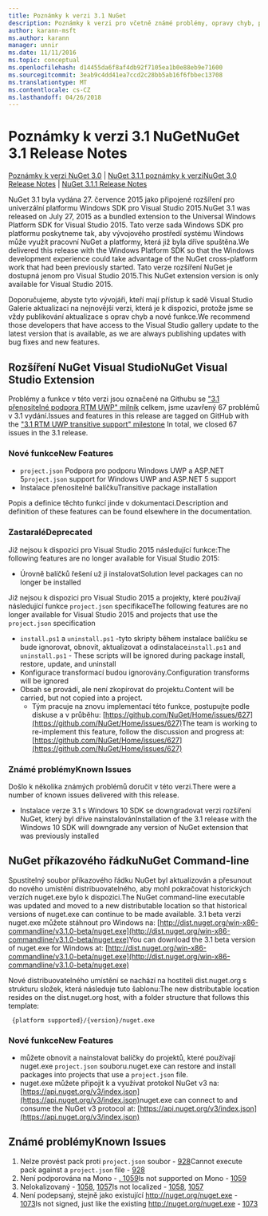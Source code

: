 ```yaml
---
title: Poznámky k verzi 3.1 NuGet
description: Poznámky k verzi pro včetně známé problémy, opravy chyb, přidaných funkcí a chcete 3.1 NuGet.
author: karann-msft
ms.author: karann
manager: unnir
ms.date: 11/11/2016
ms.topic: conceptual
ms.openlocfilehash: d14455da6f8af4db92f7105ea1b0e88eb9e71600
ms.sourcegitcommit: 3eab9c4dd41ea7ccd2c28bb5ab16f6fbbec13708
ms.translationtype: MT
ms.contentlocale: cs-CZ
ms.lasthandoff: 04/26/2018
---
```

# <a name="nuget-31-release-notes"></a><span data-ttu-id="7beca-103">Poznámky k verzi 3.1 NuGet</span><span class="sxs-lookup"><span data-stu-id="7beca-103">NuGet 3.1 Release Notes</span></span>

<span data-ttu-id="7beca-104">[Poznámky k verzi NuGet 3.0](../release-notes/nuget-3.0.0.md) | [NuGet 3.1.1 poznámky k verzi](../release-notes/nuget-3.1.1.md)</span><span class="sxs-lookup"><span data-stu-id="7beca-104">[NuGet 3.0 Release Notes](../release-notes/nuget-3.0.0.md) | [NuGet 3.1.1 Release Notes](../release-notes/nuget-3.1.1.md)</span></span>

<span data-ttu-id="7beca-105">NuGet 3.1 byla vydána 27. července 2015 jako připojené rozšíření pro univerzální platformu Windows SDK pro Visual Studio 2015.</span><span class="sxs-lookup"><span data-stu-id="7beca-105">NuGet 3.1 was released on July 27, 2015 as a bundled extension to the Universal Windows Platform SDK for Visual Studio 2015.</span></span> <span data-ttu-id="7beca-106">Tato verze sada Windows SDK pro platformu poskytneme tak, aby vývojového prostředí systému Windows může využít pracovní NuGet a platformy, která již byla dříve spuštěna.</span><span class="sxs-lookup"><span data-stu-id="7beca-106">We delivered this release with the Windows Platform SDK so that the Windows development experience could take advantage of the NuGet cross-platform work that had been previously started.</span></span> <span data-ttu-id="7beca-107">Tato verze rozšíření NuGet je dostupná jenom pro Visual Studio 2015.</span><span class="sxs-lookup"><span data-stu-id="7beca-107">This NuGet extension version is only available for Visual Studio 2015.</span></span>

<span data-ttu-id="7beca-108">Doporučujeme, abyste tyto vývojáři, kteří mají přístup k sadě Visual Studio Galerie aktualizaci na nejnovější verzi, která je k dispozici, protože jsme se vždy publikování aktualizace s oprav chyb a nové funkce.</span><span class="sxs-lookup"><span data-stu-id="7beca-108">We recommend those developers that have access to the Visual Studio gallery update to the latest version that is available, as we are always publishing updates with bug fixes and new features.</span></span>

## <a name="nuget-visual-studio-extension"></a><span data-ttu-id="7beca-109">Rozšíření NuGet Visual Studio</span><span class="sxs-lookup"><span data-stu-id="7beca-109">NuGet Visual Studio Extension</span></span>

<span data-ttu-id="7beca-110">Problémy a funkce v této verzi jsou označené na Githubu se ["3.1 přenositelné podpora RTM UWP" milník](https://github.com/NuGet/Home/issues?utf8=%E2%9C%93&q=is%3Aclosed+milestone%3A%223.1+RTM+UWP+transitive+support%22+) celkem, jsme uzavřený 67 problémů v 3.1 vydání.</span><span class="sxs-lookup"><span data-stu-id="7beca-110">Issues and features in this release are tagged on GitHub with the ["3.1 RTM UWP transitive support" milestone](https://github.com/NuGet/Home/issues?utf8=%E2%9C%93&q=is%3Aclosed+milestone%3A%223.1+RTM+UWP+transitive+support%22+)  In total, we closed 67 issues in the 3.1 release.</span></span>

### <a name="new-features"></a><span data-ttu-id="7beca-111">Nové funkce</span><span class="sxs-lookup"><span data-stu-id="7beca-111">New Features</span></span>

* <span data-ttu-id="7beca-112">`project.json` Podpora pro podporu Windows UWP a ASP.NET 5</span><span class="sxs-lookup"><span data-stu-id="7beca-112">`project.json` support for Windows UWP and ASP.NET 5 support</span></span>
* <span data-ttu-id="7beca-113">Instalace přenositelné balíčku</span><span class="sxs-lookup"><span data-stu-id="7beca-113">Transitive package installation</span></span>

<span data-ttu-id="7beca-114">Popis a definice těchto funkcí jinde v dokumentaci.</span><span class="sxs-lookup"><span data-stu-id="7beca-114">Description and definition of these features can be found elsewhere in the documentation.</span></span>

### <a name="deprecated"></a><span data-ttu-id="7beca-115">Zastaralé</span><span class="sxs-lookup"><span data-stu-id="7beca-115">Deprecated</span></span>

<span data-ttu-id="7beca-116">Již nejsou k dispozici pro Visual Studio 2015 následující funkce:</span><span class="sxs-lookup"><span data-stu-id="7beca-116">The following features are no longer available for Visual Studio 2015:</span></span>

* <span data-ttu-id="7beca-117">Úrovně balíčků řešení už ji instalovat</span><span class="sxs-lookup"><span data-stu-id="7beca-117">Solution level packages can no longer be installed</span></span>

<span data-ttu-id="7beca-118">Již nejsou k dispozici pro Visual Studio 2015 a projekty, které používají následující funkce `project.json` specifikace</span><span class="sxs-lookup"><span data-stu-id="7beca-118">The following features are no longer available for Visual Studio 2015 and projects that use the `project.json` specification</span></span>

* <span data-ttu-id="7beca-119">`install.ps1` a `uninstall.ps1` -tyto skripty během instalace balíčku se bude ignorovat, obnovit, aktualizovat a odinstalace</span><span class="sxs-lookup"><span data-stu-id="7beca-119">`install.ps1` and `uninstall.ps1` - These scripts will be ignored during package install, restore, update, and uninstall</span></span>
* <span data-ttu-id="7beca-120">Konfigurace transformací budou ignorovány.</span><span class="sxs-lookup"><span data-stu-id="7beca-120">Configuration transforms will be ignored</span></span>
* <span data-ttu-id="7beca-121">Obsah se provádí, ale není zkopírovat do projektu.</span><span class="sxs-lookup"><span data-stu-id="7beca-121">Content will be carried, but not copied into a project.</span></span>
    * <span data-ttu-id="7beca-122">Tým pracuje na znovu implementací této funkce, postupujte podle diskuse a v průběhu: [https://github.com/NuGet/Home/issues/627](https://github.com/NuGet/Home/issues/627)</span><span class="sxs-lookup"><span data-stu-id="7beca-122">The team is working to re-implement this feature, follow the discussion and progress at: [https://github.com/NuGet/Home/issues/627](https://github.com/NuGet/Home/issues/627)</span></span>


### <a name="known-issues"></a><span data-ttu-id="7beca-123">Známé problémy</span><span class="sxs-lookup"><span data-stu-id="7beca-123">Known Issues</span></span>

<span data-ttu-id="7beca-124">Došlo k několika známých problémů doručit v této verzi.</span><span class="sxs-lookup"><span data-stu-id="7beca-124">There were a number of known issues delivered with this release.</span></span>

* <span data-ttu-id="7beca-125">Instalace verze 3.1 s Windows 10 SDK se downgradovat verzi rozšíření NuGet, který byl dříve nainstalován</span><span class="sxs-lookup"><span data-stu-id="7beca-125">Installation of the 3.1 release with the Windows 10 SDK will downgrade any version of NuGet extension that was previously installed</span></span>

## <a name="nuget-command-line"></a><span data-ttu-id="7beca-126">NuGet příkazového řádku</span><span class="sxs-lookup"><span data-stu-id="7beca-126">NuGet Command-line</span></span>

<span data-ttu-id="7beca-127">Spustitelný soubor příkazového řádku NuGet byl aktualizován a přesunout do nového umístění distribuovatelného, aby mohl pokračovat historických verzích nuget.exe bylo k dispozici.</span><span class="sxs-lookup"><span data-stu-id="7beca-127">The NuGet command-line executable was updated and moved to a new distributable location so that historical versions of nuget.exe can continue to be made available.</span></span>  <span data-ttu-id="7beca-128">3.1 beta verzi nuget.exe můžete stáhnout pro Windows na: [http://dist.nuget.org/win-x86-commandline/v3.1.0-beta/nuget.exe](http://dist.nuget.org/win-x86-commandline/v3.1.0-beta/nuget.exe)</span><span class="sxs-lookup"><span data-stu-id="7beca-128">You can download the 3.1 beta version of nuget.exe for Windows at: [http://dist.nuget.org/win-x86-commandline/v3.1.0-beta/nuget.exe](http://dist.nuget.org/win-x86-commandline/v3.1.0-beta/nuget.exe)</span></span>

<span data-ttu-id="7beca-129">Nové distribuovatelného umístění se nachází na hostiteli dist.nuget.org s strukturu složek, která následuje tuto šablonu:</span><span class="sxs-lookup"><span data-stu-id="7beca-129">The new distributable location resides on the dist.nuget.org host, with a folder structure that follows this template:</span></span>

     {platform supported}/{version}/nuget.exe

### <a name="new-features"></a><span data-ttu-id="7beca-130">Nové funkce</span><span class="sxs-lookup"><span data-stu-id="7beca-130">New Features</span></span>

* <span data-ttu-id="7beca-131">můžete obnovit a nainstalovat balíčky do projektů, které používají nuget.exe `project.json` souboru.</span><span class="sxs-lookup"><span data-stu-id="7beca-131">nuget.exe can restore and install packages into projects that use a `project.json` file.</span></span>
* <span data-ttu-id="7beca-132">nuget.exe můžete připojit k a využívat protokol NuGet v3 na: [https://api.nuget.org/v3/index.json](https://api.nuget.org/v3/index.json)</span><span class="sxs-lookup"><span data-stu-id="7beca-132">nuget.exe can connect to and consume the NuGet v3 protocol at: [https://api.nuget.org/v3/index.json](https://api.nuget.org/v3/index.json)</span></span>

## <a name="known-issues"></a><span data-ttu-id="7beca-133">Známé problémy</span><span class="sxs-lookup"><span data-stu-id="7beca-133">Known Issues</span></span> ##

1.    <span data-ttu-id="7beca-134">Nelze provést pack proti `project.json` soubor - [928](https://github.com/NuGet/Home/issues/928)</span><span class="sxs-lookup"><span data-stu-id="7beca-134">Cannot execute pack against a `project.json` file - [928](https://github.com/NuGet/Home/issues/928)</span></span>
2.    <span data-ttu-id="7beca-135">Není podporována na Mono - [. 1059](https://github.com/NuGet/Home/issues/1059)</span><span class="sxs-lookup"><span data-stu-id="7beca-135">Is not supported on Mono - [1059](https://github.com/NuGet/Home/issues/1059)</span></span>
3.    <span data-ttu-id="7beca-136">Nelokalizovaný - [1058](https://github.com/NuGet/Home/issues/1058), [1057](https://github.com/NuGet/Home/issues/1057)</span><span class="sxs-lookup"><span data-stu-id="7beca-136">Is not localized - [1058](https://github.com/NuGet/Home/issues/1058),   [1057](https://github.com/NuGet/Home/issues/1057)</span></span>
4.    <span data-ttu-id="7beca-137">Není podepsaný, stejně jako existující http://nuget.org/nuget.exe - [1073](https://github.com/NuGet/Home/issues/1073)</span><span class="sxs-lookup"><span data-stu-id="7beca-137">Is not signed, just like the existing http://nuget.org/nuget.exe - [1073](https://github.com/NuGet/Home/issues/1073)</span></span>
